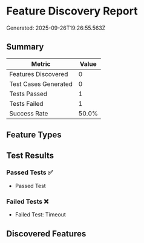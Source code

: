 # Feature Discovery Report

Generated: 2025-09-26T19:26:55.563Z

## Summary

| Metric | Value |
|--------|-------|
| Features Discovered | 0 |
| Test Cases Generated | 0 |
| Tests Passed | 1 |
| Tests Failed | 1 |
| Success Rate | 50.0% |

## Feature Types



## Test Results

### Passed Tests ✅
- Passed Test

### Failed Tests ❌
- Failed Test: Timeout

## Discovered Features



